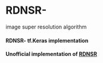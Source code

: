 # RDNSR-
image super resolution algorithm 

#### RDNSR- tf.Keras implementation

#### Unofficial implementation of [RDNSR](https://arxiv.org/pdf/1802.08797.pdf)

